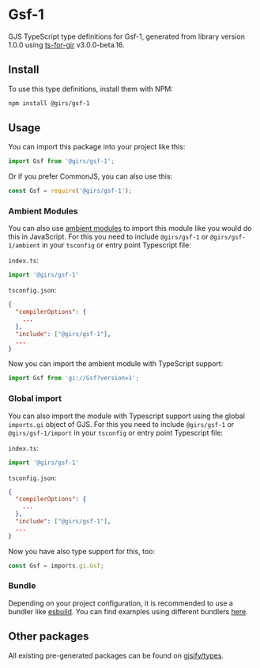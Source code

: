 
# Gsf-1

GJS TypeScript type definitions for Gsf-1, generated from library version 1.0.0 using [ts-for-gir](https://github.com/gjsify/ts-for-gir) v3.0.0-beta.16.


## Install

To use this type definitions, install them with NPM:
```bash
npm install @girs/gsf-1
```

## Usage

You can import this package into your project like this:
```ts
import Gsf from '@girs/gsf-1';
```

Or if you prefer CommonJS, you can also use this:
```ts
const Gsf = require('@girs/gsf-1');
```

### Ambient Modules

You can also use [ambient modules](https://github.com/gjsify/ts-for-gir/tree/main/packages/cli#ambient-modules) to import this module like you would do this in JavaScript.
For this you need to include `@girs/gsf-1` or `@girs/gsf-1/ambient` in your `tsconfig` or entry point Typescript file:

`index.ts`:
```ts
import '@girs/gsf-1'
```

`tsconfig.json`:
```json
{
  "compilerOptions": {
    ...
  },
  "include": ["@girs/gsf-1"],
  ...
}
```

Now you can import the ambient module with TypeScript support: 

```ts
import Gsf from 'gi://Gsf?version=1';
```

### Global import

You can also import the module with Typescript support using the global `imports.gi` object of GJS.
For this you need to include `@girs/gsf-1` or `@girs/gsf-1/import` in your `tsconfig` or entry point Typescript file:

`index.ts`:
```ts
import '@girs/gsf-1'
```

`tsconfig.json`:
```json
{
  "compilerOptions": {
    ...
  },
  "include": ["@girs/gsf-1"],
  ...
}
```

Now you have also type support for this, too:

```ts
const Gsf = imports.gi.Gsf;
```

### Bundle

Depending on your project configuration, it is recommended to use a bundler like [esbuild](https://esbuild.github.io/). You can find examples using different bundlers [here](https://github.com/gjsify/ts-for-gir/tree/main/examples).

## Other packages

All existing pre-generated packages can be found on [gjsify/types](https://github.com/gjsify/types).

